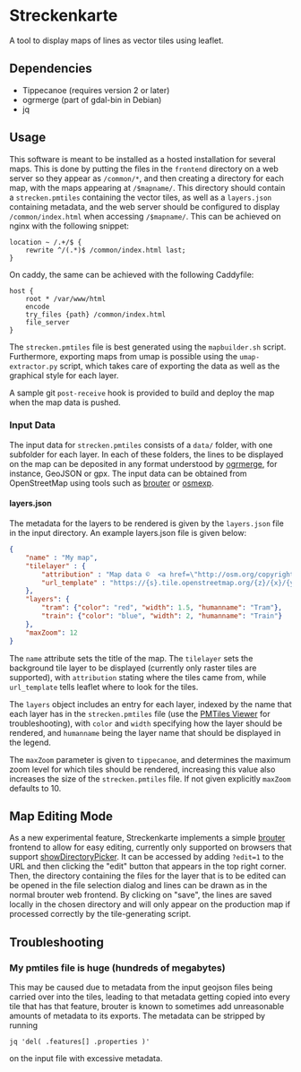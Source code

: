# Streckenkarte

A tool to display maps of lines as vector tiles using leaflet.


## Dependencies

* Tippecanoe (requires version 2 or later)
* ogrmerge (part of gdal-bin in Debian)
* jq

## Usage

This software is meant to be installed as a hosted installation for
several maps. This is done by putting the files in the `frontend`
directory on a web server so they appear as `/common/*`, and then
creating a directory for each map, with the maps appearing at
`/$mapname/`. This directory should contain a `strecken.pmtiles`
containing the vector tiles, as well as a `layers.json` containing
metadata, and the web server should be configured to display
`/common/index.html` when accessing `/$mapname/`. This can be achieved
on nginx with the following snippet:

```Nginx
location ~ /.+/$ {
	rewrite ^/(.*)$ /common/index.html last; 
}
```

On caddy, the same can be achieved with the following Caddyfile:

```Caddyfile
host {
	root * /var/www/html
	encode
	try_files {path} /common/index.html
	file_server
}
```

The `strecken.pmtiles` file is best generated using the
`mapbuilder.sh` script. Furthermore, exporting maps from umap is
possible using the `umap-extractor.py` script, which takes care of
exporting the data as well as the graphical style for each layer. 

A sample git `post-receive` hook is provided to build and deploy the
map when the map data is pushed.

### Input Data

The input data for `strecken.pmtiles` consists of a `data/` folder,
with one subfolder for each layer. In each of these folders, the lines
to be displayed on the map can be deposited in any format understood
by [ogrmerge](https://gdal.org/programs/ogrmerge.html), for instance,
GeoJSON or gpx. The input data can be obtained from OpenStreetMap
using tools such as [brouter][brouter] or [osmexp][osmexp].

#### layers.json

The metadata for the layers to be rendered is given by the
`layers.json` file in the input directory. An example layers.json file
is given below:

```json
{
	"name" : "My map", 
	"tilelayer" : {
		"attribution" : "Map data ©  <a href=\"http://osm.org/copyright\" >OpenStreetMap contributors</a>",
		"url_template" : "https://{s}.tile.openstreetmap.org/{z}/{x}/{y}.png"
	},
   	"layers": {
		"tram": {"color": "red", "width": 1.5, "humanname": "Tram"},
		"train": {"color": "blue", "width": 2, "humanname": "Train"}
	},
	"maxZoom": 12
}
```

The `name` attribute sets the title of the map. The `tilelayer` sets
the background tile layer to be displayed (currently only raster tiles
are supported), with `attribution` stating where the tiles came from,
while `url_template` tells leaflet where to look for the tiles. 

The `layers` object includes an entry for each layer, indexed by the
name that each layer has in the `strecken.pmtiles` file (use the
[PMTiles Viewer](https://pmtiles.io/) for troubleshooting), with
`color` and `width` specifying how the layer should be rendered, and
`humanname` being the layer name that should be displayed in the legend.

The `maxZoom` parameter is given to `tippecanoe`, and determines the
maximum zoom level for which tiles should be rendered, increasing this
value also increases the size of the `strecken.pmtiles` file. If not
given explicitly `maxZoom` defaults to 10.


## Map Editing Mode

As a new experimental feature, Streckenkarte implements a simple
[brouter][brouter] frontend to allow for easy editing, currently only
supported on browsers that support
[showDirectoryPicker](https://developer.mozilla.org/en-US/docs/Web/API/Window/showDirectoryPicker). It
can be accessed by adding `?edit=1` to the URL and then clicking the
"edit" button that appears in the top right corner. Then, the
directory containing the files for the layer that is to be edited can
be opened in the file selection dialog and lines can be drawn as in
the normal brouter web frontend. By clicking on "save", the lines are
saved locally in the chosen directory and will only appear on the
production map if processed correctly by the tile-generating script.

## Troubleshooting

### My pmtiles file is huge (hundreds of megabytes)

This may be caused due to metadata from the input geojson files being
carried over into the tiles, leading to that metadata getting copied
into every tile that has that feature, brouter is known to sometimes
add unreasonable amounts of metadata to its exports. The metadata can
be stripped by running

```
jq 'del( .features[] .properties )'
```

on the input file with excessive metadata. 


[brouter]: https://brouter.de/brouter-web/
[osmexp]: https://github.com/homologic/osmexp
